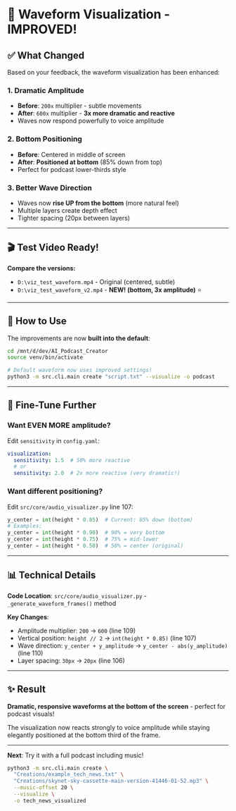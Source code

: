 # 🎨 Waveform Visualization - IMPROVED!

## ✅ What Changed

Based on your feedback, the waveform visualization has been enhanced:

### **1. Dramatic Amplitude** 
- **Before**: `200x` multiplier - subtle movements
- **After**: `600x` multiplier - **3x more dramatic and reactive**
- Waves now respond powerfully to voice amplitude

### **2. Bottom Positioning**
- **Before**: Centered in middle of screen
- **After**: **Positioned at bottom** (85% down from top)
- Perfect for podcast lower-thirds style

### **3. Better Wave Direction**
- Waves now **rise UP from the bottom** (more natural feel)
- Multiple layers create depth effect
- Tighter spacing (20px between layers)

---

## 🎬 Test Video Ready!

**Compare the versions:**
- `D:\viz_test_waveform.mp4` - Original (centered, subtle)
- `D:\viz_test_waveform_v2.mp4` - **NEW! (bottom, 3x amplitude)** ⭐

---

## 🚀 How to Use

The improvements are now **built into the default**:

```bash
cd /mnt/d/dev/AI_Podcast_Creator
source venv/bin/activate

# Default waveform now uses improved settings!
python3 -m src.cli.main create "script.txt" --visualize -o podcast
```

---

## 🎨 Fine-Tune Further

### Want EVEN MORE amplitude?
Edit `sensitivity` in `config.yaml`:

```yaml
visualization:
  sensitivity: 1.5  # 50% more reactive
  # or
  sensitivity: 2.0  # 2x more reactive (very dramatic!)
```

### Want different positioning?
Edit `src/core/audio_visualizer.py` line 107:

```python
y_center = int(height * 0.85)  # Current: 85% down (bottom)
# Examples:
y_center = int(height * 0.90)  # 90% = very bottom
y_center = int(height * 0.75)  # 75% = mid-lower
y_center = int(height * 0.50)  # 50% = center (original)
```

---

## 📊 Technical Details

**Code Location**: `src/core/audio_visualizer.py` - `_generate_waveform_frames()` method

**Key Changes**:
- Amplitude multiplier: `200` → `600` (line 109)
- Vertical position: `height // 2` → `int(height * 0.85)` (line 107)
- Wave direction: `y_center + y_amplitude` → `y_center - abs(y_amplitude)` (line 110)
- Layer spacing: `30px` → `20px` (line 106)

---

## ✨ Result

**Dramatic, responsive waveforms at the bottom of the screen** - perfect for podcast visuals!

The visualization now reacts strongly to voice amplitude while staying elegantly positioned at the bottom third of the frame.

---

**Next**: Try it with a full podcast including music!

```bash
python3 -m src.cli.main create \
  "Creations/example_tech_news.txt" \
  "Creations/skynet-sky-cassette-main-version-41446-01-52.mp3" \
  --music-offset 20 \
  --visualize \
  -o tech_news_visualized
```





